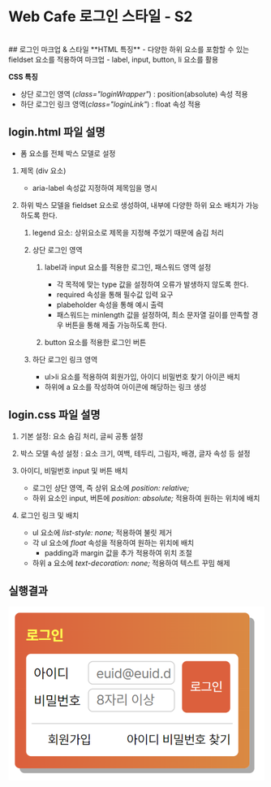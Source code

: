 # Web Cafe 로그인 스타일 - S2  
<br/>
## 로그인 마크업 & 스타일
**HTML 특징**
- 다양한 하위 요소를 포함할 수 있는 fieldset 요소를 적용하여 마크업
- label, input, button, li 요소를 활용  

**CSS 특징**
  - 상단 로그인 영역 (*class="loginWrapper"*) : position(absolute) 속성 적용
  - 하단 로그인 링크 영역(*class="loginLink"*) : float 속성 적용  
  
  
## login.html 파일 설명
- 폼 요소를 전체 박스 모델로 설정  
  
1. 제목 (div 요소)
    - aria-label 속성값 지정하여 제목임을 명시  
  
2. 하위 박스 모델을 fieldset 요소로 생성하여, 내부에 다양한 하위 요소 배치가 가능하도록 한다.
    1. legend 요소: 상위요소로 제목을 지정해 주었기 때문에 숨김 처리  
  
    2. 상단 로그인 영역
        1. label과 input 요소를 적용한 로그인, 패스워드 영역 설정
            - 각 목적에 맞는 type 값을 설정하여 오류가 발생하지 않도록 한다.
            - required 속성을 통해 필수값 입력 요구
            - plabeholder 속성을 통해 예시 출력
            - 패스워드는 minlength 값을 설정하여, 최소 문자열 길이를 만족할 경우 버튼을 통해 제출 가능하도록 한다.  
  
        2. button 요소를 적용한 로그인 버튼    
  
    3. 하단 로그인 링크 영역
        - ul>li 요소를 적용하여 회원가입, 아이디 비밀번호 찾기 아이콘 배치
       - 하위에 a 요소를 작성하여 아이콘에 해당하는 링크 생성  
  
  
## login.css 파일 설명
1. 기본 설정: 요소 숨김 처리, 글씨 공통 설정  
  
2. 박스 모델 속성 설정 : 요소 크기, 여백, 테두리, 그림자, 배경, 글자 속성 등 설정  
  
3. 아이디, 비밀번호 input 및 버튼 배치
    - 로그인 상단 영역, 즉 상위 요소에 *position: relative;*
    - 하위 요소인 input, 버튼에 *position: absolute;* 적용하여 원하는 위치에 배치  

4. 로그인 링크 및 배치
    - ul 요소에 *list-style: none;* 적용하여 불릿 제거
    - 각 ul 요소에 *float* 속성을 적용하여 원하는 위치에 배치
        - padding과 margin 값을 추가 적용하여 위치 조절
    - 하위 a 요소에 *text-decoration: none;* 적용하여 텍스트 꾸밈 해제  
  
  
## 실행결과
![homework2](./images/homework2.PNG)